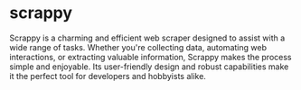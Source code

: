 # scrappy
Scrappy is a charming and efficient web scraper designed to assist with a wide range of tasks. Whether you're collecting data, automating web interactions, or extracting valuable information, Scrappy makes the process simple and enjoyable. Its user-friendly design and robust capabilities make it the perfect tool for developers and hobbyists alike.
